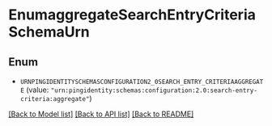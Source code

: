 # EnumaggregateSearchEntryCriteriaSchemaUrn

## Enum


* `URNPINGIDENTITYSCHEMASCONFIGURATION2_0SEARCH_ENTRY_CRITERIAAGGREGATE` (value: `"urn:pingidentity:schemas:configuration:2.0:search-entry-criteria:aggregate"`)


[[Back to Model list]](../README.md#documentation-for-models) [[Back to API list]](../README.md#documentation-for-api-endpoints) [[Back to README]](../README.md)


